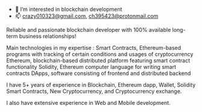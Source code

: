 - 👀 I’m interested in blockchain development
- 📫 crazy010323@gmail.com, ch395423@protonmail.com

Reliable and passionate blockchain developer with 100% available long-term business relationships!

Main technologies in my expertise : 
Smart Contracts, Ethereum-based programs with tracking of certain conditions and usages of cryptocurrency
Ethereum, blockchain-based distributed platform featuring smart contract functionality
Solidity, Ethereum computer language for writing smart contracts
DApps, software consisting of frontend and distributed backend

I have 5+ years of experience in Blockchain, Ethereum dapp, Wallet, Solidity Smart Contracts, New Cryptocurrency, and Cryptocurrency exchange.

I also have extensive experience in Web and Mobile development.
